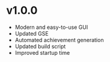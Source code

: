 # v1.0.0
- Modern and easy-to-use GUI
- Updated GSE
- Automated achievement generation
- Updated build script
- Improved startup time
